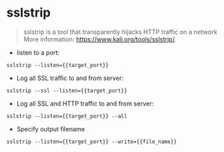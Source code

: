 # sslstrip

> sslstrip is a tool that transparently hijacks HTTP traffic on a network
> More information: <https://www.kali.org/tools/sslstrip/>.

- listen to a port:

`sslstrip --listen={{target_port}}`

- Log all SSL traffic to and from server:

`sslstrip --ssl --listen={{target_port}}`

- Log all SSL and HTTP traffic to and from server:

`sslstrip --listen={{target_port}} --all`

- Specify output filename

`sslstrip --listen={{target_port}} --write={{file_name}}`

